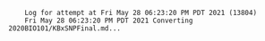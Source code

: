        Log for attempt at Fri May 28 06:23:20 PM PDT 2021 (13804)
        Fri May 28 06:23:20 PM PDT 2021 Converting 2020BIO101/KBxSNPFinal.md...
